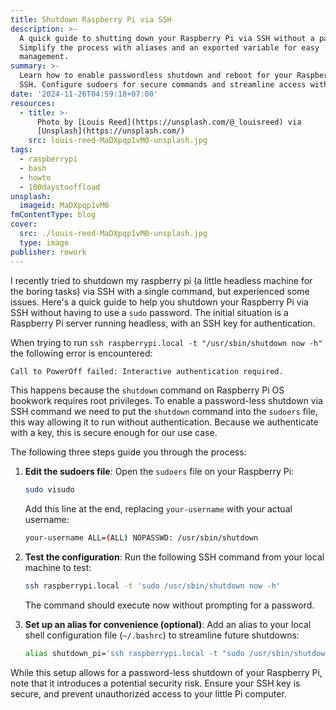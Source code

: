 ```yaml
---
title: Shutdown Raspberry Pi via SSH
description: >-
  A quick guide to shutting down your Raspberry Pi via SSH without a password.
  Simplify the process with aliases and an exported variable for easy
  management.
summary: >-
  Learn how to enable passwordless shutdown and reboot for your Raspberry Pi via
  SSH. Configure sudoers for secure commands and streamline access with aliases.
date: '2024-11-26T04:59:18+07:00'
resources:
  - title: >-
      Photo by [Louis Reed](https://unsplash.com/@_louisreed) via
      [Unsplash](https://unsplash.com/)
    src: louis-reed-MaDXpqp1vM0-unsplash.jpg
tags:
  - raspberrypi
  - bash
  - howto
  - 100daystooffload
unsplash:
  imageid: MaDXpqp1vM0
fmContentType: blog
cover:
  src: ./louis-reed-MaDXpqp1vM0-unsplash.jpg
  type: image
publisher: rework
---
```


I recently tried to shutdown my raspberry pi (a little headless machine for the boring tasks) via SSH with a single command, but experienced some issues. Here's a quick guide to help you shutdown your Raspberry Pi via SSH without having to use a `sudo` password. The initial situation is a Raspberry Pi server running headless, with an SSH key for authentication.

When trying to run `ssh raspberrypi.local -t "/usr/sbin/shutdown now -h"` the following error is encountered:

```bash
Call to PowerOff failed: Interactive authentication required.
```

This happens because the `shutdown` command on Raspberry Pi OS bookwork requires root privileges. To enable a password-less shutdown via SSH command we need to put the `shutdown` command into the `sudoers` file, this way allowing it to run without authentication. Because we authenticate with a key, this is secure enough for our use case.

The following three steps guide you through the process:

1. **Edit the sudoers file**:
   Open the `sudoers` file on your Raspberry Pi:

   ```bash
   sudo visudo
   ```

   Add this line at the end, replacing `your-username` with your actual username:

   ```bash
   your-username ALL=(ALL) NOPASSWD: /usr/sbin/shutdown
   ```

2. **Test the configuration**:
   Run the following SSH command from your local machine to test:

   ```bash
   ssh raspberrypi.local -t 'sudo /usr/sbin/shutdown now -h'
   ```

   The command should execute now without prompting for a password.

3. **Set up an alias for convenience (optional)**:
   Add an alias to your local shell configuration file (`~/.bashrc`) to streamline future shutdowns:

   ```bash
   alias shutdown_pi='ssh raspberrypi.local -t "sudo /usr/sbin/shutdown now -h"'
   ```

While this setup allows for a password-less shutdown of your Raspberry Pi, note that it introduces a potential security risk. Ensure your SSH key is secure, and prevent unauthorized access to your little Pi computer.
